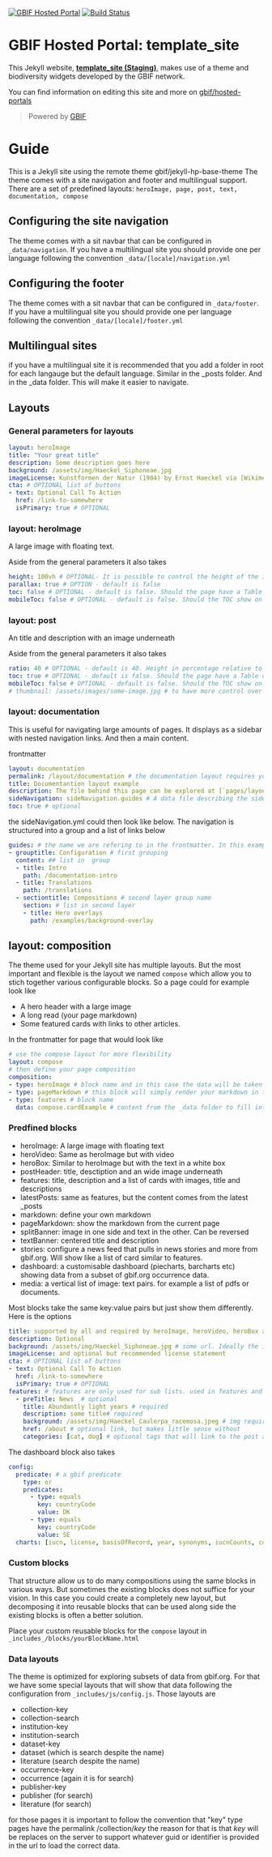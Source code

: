 [![GBIF Hosted Portal](https://docs.gbif.org/style/gbif-hosted-portal.svg)](https://github.com/gbif/hosted-portals)
[![Build Status](https://builds.gbif.org/job/hp-template_site/badge/icon)](https://builds.gbif.org/job/hp-template_site/lastBuild/console)
<!-- License badge example: [![CC BY-SA 4.0](https://img.shields.io/badge/License-CC%20BY%2D-SA%204.0-lightgrey.svg)](https://creativecommons.org/licenses/by-sa/4.0/) -->

# GBIF Hosted Portal: template_site

This Jekyll website, **[template_site (Staging)](https://template_site.hp.gbif-staging.org/)**, makes use of a theme and biodiversity widgets developed by the GBIF network.

You can find information on editing this site and more on [gbif/hosted-portals](https://github.com/gbif/hosted-portals)

> Powered by [GBIF](https://www.gbif.org/)

# Guide
This is a Jekyll site using the remote theme gbif/jekyll-hp-base-theme
The theme comes with a site navigation and footer and multilingual support.
There are a set of predefined layouts: `heroImage, page, post, text, documentation, compose`

## Configuring the site navigation
The theme comes with a sit navbar that can be configured in `_data/navigation`. If you have a multilingual site you should provide one per language following the convention `_data/[locale]/navigation.yml`

## Configuring the footer
The theme comes with a sit navbar that can be configured in `_data/footer`. If you have a multilingual site you should provide one per language following the convention `_data/[locale]/footer.yml`

## Multilingual sites
if you have a multilingual site it is recommended that you add a folder in root for each langauge but the default language. Similar in the _posts folder. And in the _data folder. This will make it easier to navigate.

## Layouts

### General parameters for layouts
```yml
layout: heroImage
title: "Your great title"
description: Some description goes here
background: /assets/img/Haeckel_Siphoneae.jpg
imageLicense: Kunstformen der Natur (1904) by Ernst Haeckel via [Wikimedia](https://commons.wikimedia.org/wiki/Kunstformen_der_Natur) # OPTIONAL
cta: # OPTIONAL list of buttons
- text: Optional Call To Action
  href: /link-to-somewhere
  isPrimary: true # OPTIONAL
```

### layout: heroImage
A large image with floating text.

Aside from the general parameters it also takes
```yml
height: 100vh # OPTIONAL- It is possible to control the height of the image. 100vh means that it should take up full Viewport Height (vh)
parallax: true # OPTION - default is false
toc: false # OPTIONAL - default is false. Should the page have a Table of Contents
mobileToc: false # OPTIONAL - default is false. Should the TOC show on mobile devices (will show above article)
```

### layout: post
An title and description with an image underneath

Aside from the general parameters it also takes
```yml
ratio: 40 # OPTIONAL - default is 40. Height in percentage relative to width
toc: true # OPTIONAL - default is false. Should the page have a Table of Contents
mobileToc: false # OPTIONAL - default is false. Should the TOC show on mobile devices (will show above article)
# thumbnail: /assets/images/some-image.jpg # to have more control over how posts appear in cards, then you can overwrite the image using the thumbnail property
```

### layout: documentation
This is useful for navigating large amounts of pages. It displays as a sidebar with nested navigation links. And then a main content.

frontmatter
```yml
layout: documentation
permalink: /layout/documentation # the documentation layout requires you to fill the permalink for it to be highlighted in the side navigation
title: Documentantion layout example
description: The file behind this page can be explored at [`pages/layout/documentation.md`](https://github.com/gbif/jekyll-hp-base-theme/blob/master/pages/layout/documentation.md)
sideNavigation: sideNavigation.guides # A data file describing the sidebar structure
toc: true # optional
```

the sideNavigation.yml could then look like below. The navigation is structured into a group and a list of links below
```yml
guides: # the name we are refering to in the frontmatter. In this example we used fileName.propertyName
- grouptitle: Configuration # first grouping
  content: ## list in  group
  - title: Intro
    path: /documentation-intro
  - title: Translations
    path: /translations
  - sectiontitle: Compositions # second layer group name
    section: # list in second layer
    - title: Hero overlays
      path: /examples/background-overlay
```

## layout: composition
The theme used for your Jekyll site has multiple layouts. But the most important and flexible is the layout we named `compose` which allow you to stich together various configurable blocks. So a page could for example look like
* A hero header with a large image
* A long read (your page markdown)
* Some featured cards with links to other articles.

In the frontmatter for page that would look like
```yml
# use the compose layout for more flexibility
layout: compose
# then define your page composition
composition:
- type: heroImage # block name and in this case the data will be taken from the page frontmatter as nothing else is defined
- type: pageMarkdown # this block will simply render your markdown in this section
- type: features # block name
  data: compose.cardExample # content from the _data folder to fill into the block
```

### Predfined blocks
* heroImage: A large image with floating text
* heroVideo: Same as heroImage but with video
* heroBox: Similar to heroImage but with the text in a white box
* postHeader: title, desctiption and an wide image underneath
* features: title, description and a list of cards with images, title and descriptions
* latestPosts: same as features, but the content comes from the latest _posts
* markdown: define your own markdown
* pageMarkdown: show the markdown from the current page
* splitBanner: image in one side and text in the other. Can be reversed
* textBanner: centered title and description
* stories: configure a news feed that pulls in news stories and more from gbif.org. Will show like a list of card similar to features.
* dashboard: a customisable dashboard (piecharts, barcharts etc) showing data from a subset of gbif.org occurrence data.
* media: a vertical list of image: text pairs. for example a list of pdfs or documents.

Most blocks take the same key:value pairs but just show them differently. Here is the options
```yml
title: supported by all and required by heroImage, heroVideo, heroBox and postHeader
description: Optional
background: /assets/img/Haeckel_Siphoneae.jpg # some url. Ideally the image is in assets as we will then handle scaling the image to different devices.
imageLicense: and optional but recommended license statement
cta: # OPTIONAL list of buttons
- text: Optional Call To Action
  href: /link-to-somewhere
  isPrimary: true # OPTIONAL
features: # features are only used for sub lists. used in features and media blocks
  - preTitle: News  # optional
    title: Abundantly light years # required
    description: some title# required
    background: /assets/img/Haeckel_Caulerpa_racemosa.jpeg # img required
    href: /about # optional link, but makes little sense without
    categories: [cat, dog] # optional tags that will link to the post archives with a filter for that tag. Rarely used
```

The dashboard block also takes
```yml
config: 
  predicate: # a gbif predicate
    type: or
    predicates:
      - type: equals
        key: countryCode
        value: DK
      - type: equals
        key: countryCode
        value: SE
  charts: [iucn, license, basisOfRecord, year, synonyms, iucnCounts, country, continent, dwcaExtension, eventId, gadmGid, mediaType, networkKey, publisherKey, publishingCountryCode, protocol, sampleSizeUnit, samplingProtocol, typeStatus, waterBody, collectionCode, institutionCode, stateProvince, identifiedBy, recordedBy, establishmentMeans, month, preparations, datasetKey, taxa, occurrenceIssue, dataQuality, occurrenceSummary, collectionKey, institutionKey, catalogNumber] # what charts to show
```

### Custom blocks
That structure allow us to do many compositions using the same blocks in various ways. But sometimes the existing blocks does not suffice for your vision. In this case you could create a completely new layout, but decomposing it into reusable blocks that can be used along side the existing blocks is often a better solution.

Place your custom reusable blocks for the `compose` layout in `_includes_/blocks/yourBlockName.html`

### Data layouts
The theme is optimized for exploring subsets of data from gbif.org. For that we have some special layouts that will show that data following the configuration from `_includes/js/config.js`. Those layouts are
* collection-key
* collection-search
* institution-key
* institution-search
* dataset-key
* dataset (which is search despite the name)
* literature (search despite the name)
* occurrence-key
* occurrence (again it is for search)
* publisher-key
* publisher (for search)
* literature (for search)

for those pages it is important to follow the convention that "key" type pages have the permalink /collection/_key_
the reason for that is that _key_ will be replaces on the server to support whatever guid or identifier is provided in the url to load the correct data.

